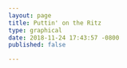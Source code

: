 ```yaml
---
layout: page
title: Puttin' on the Ritz
type: graphical
date: 2018-11-24 17:43:57 -0800
published: false

---
```

